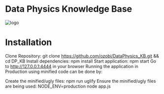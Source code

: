 # Data Physics Knowledge Base

![logo](https://github.com/ozobi/DataPhysics_KB/blob/DP_KB/public/logo.png)

# Installation
Clone Repository: git clone https://github.com/ozobi/DataPhysics_KB.git && cd DP_KB
Install dependencies: npm install
Start application: npm start
Go to http://127.0.0.1:4444 in your browser
Running the application in Production using minified code can be done by:

Create the minified/ugly files: npm run uglify
Ensure the minified/ugly files are being used: NODE_ENV=production node app.js
